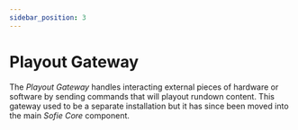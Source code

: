 ```yaml
---
sidebar_position: 3
---
```


# Playout Gateway

The _Playout Gateway_ handles interacting external pieces of hardware or software by sending commands that will playout rundown content. This gateway used to be a separate installation but it has since been moved into the main _Sofie&nbsp;Core_ component.
